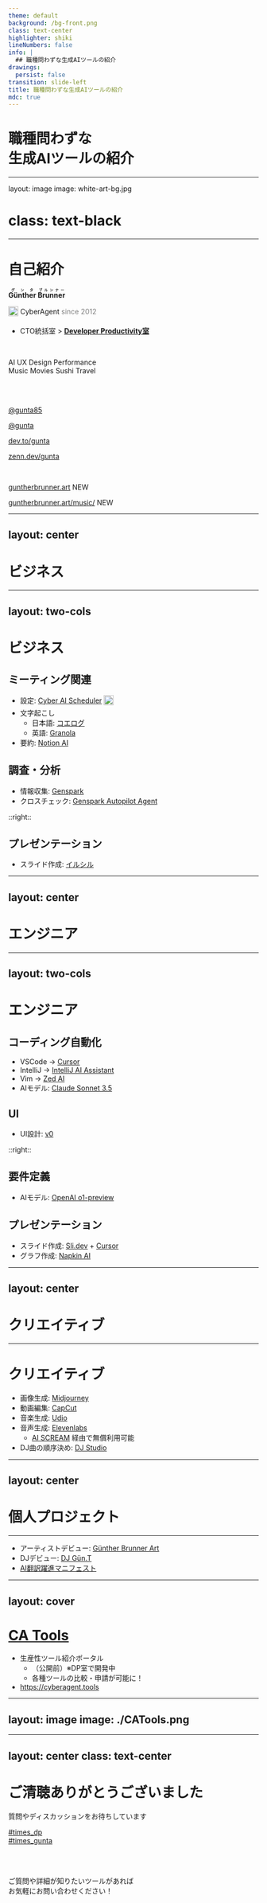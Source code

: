 ```yaml
---
theme: default
background: /bg-front.png
class: text-center
highlighter: shiki
lineNumbers: false
info: |
  ## 職種問わずな生成AIツールの紹介
drawings:
  persist: false
transition: slide-left
title: 職種問わずな生成AIツールの紹介
mdc: true
---
```


# **職種問わずな<br>生成AIツールの紹介**



---
layout: image
image: white-art-bg.jpg
# class: text-black
---
<div class="text-black">

# 自己紹介
 
<fluent-emoji-person-light /> **<ruby>Günther<rt>グンタ</rt></ruby> <ruby>Brunner<rt>ブルンナー</rt></ruby>**

<img src="/CALogo.svg" alt="CA" width="20px" height="20px" style="display: inline-block; vertical-align: middle; margin-bottom: 5px;" /> CyberAgent <span style="color: gray;">since 2012</span>
<br>

- <mdi-office-building class="text-orange-500" /> CTO統括室 <carbon-development class="text-teal-500" /> > [**Developer Productivity室**](https://site.developerproductivity.dev/) 
<br>


<flat-color-icons-like /> <logos-openai-icon /> AI <majesticons-ux-circle-line /> UX <logos-figma /> Design <emojione-v1-lightning-mood /> Performance
<br>
<logos-spotify-icon /> Music <logos-netflix-icon /> Movies <noto-sushi /> Sushi <material-symbols-travel class="text-blue-400" /> Travel

<br>
<br>

<fa6-brands-square-x-twitter /> [@gunta85](https://twitter.com/gunta85)
<br>

<carbon-logo-github /> [@gunta](https://github.com/gunta)
<br>

<skill-icons-devto-light /> [dev.to/gunta](https://dev.to/gunta)
<br>

<simple-icons-zenn class="text-blue-400"/> [zenn.dev/gunta](https://zenn.dev/gunta)

<br>

<mdi-brush class="text-red-500" /> [guntherbrunner.art](https://guntherbrunner.art) <span class="bg-red-500 text-white rounded-full px-2 py-1 text-[10px]">NEW</span>
<br>

<mdi-music class="text-green-500" /> [guntherbrunner.art/music/](https://guntherbrunner.art/music/) <span class="bg-green-500 text-white rounded-full px-2 py-1 text-[10px]">NEW</span>

</div>

---
layout: center
---

# <span class="text-blue-600">ビジネス</span> <mdi-briefcase class="text-blue-600" />

---
layout: two-cols
---

# <span class="text-blue-600">ビジネス</span> <mdi-briefcase class="text-blue-600" />

## <span class="text-green-600">ミーティング関連</span> <mdi-calendar-clock class="text-green-600" />
  - 設定: <a href="https://cyberagent.slack.com/team/U07Q7AE4CDV" target="_blank">Cyber AI Scheduler</a> <img src="/CALogo.svg" alt="CA" width="20px" height="20px" style="display: inline-block; vertical-align: middle; margin-bottom: 5px;" />
  - 文字起こし
    - 日本語: <a href="https://coelog.cyberagent.group/" target="_blank">コエログ</a> <twemoji-flag-japan />
    - 英語: <a href="https://coelog.cyberagent.group/" target="_blank">Granola</a> <twemoji-flag-united-states />
  - 要約: <a href="https://www.notion.so/ja/help/guides/using-notion-ai" target="_blank">Notion AI</a> <simple-icons-notion class="text-black" />
## <span class="text-purple-600">調査・分析</span> <mdi-magnify class="text-purple-600" />
  - 情報収集: <a href="https://www.genspark.ai/" target="_blank">Genspark</a> <!-- <img src="https://www.genspark.ai/favicon.ico" alt="Genspark" width="16" height="16" style="display: inline-block; vertical-align: middle; margin-bottom: 2px;"> -->
  - クロスチェック: [Genspark Autopilot Agent](https://www.genspark.ai/autopilotagent) <!-- <img src="https://www.genspark.ai/favicon.ico" alt="Genspark" width="16" height="16" style="display: inline-block; vertical-align: middle; margin-bottom: 2px;"> -->

::right::

## <span class="text-orange-600">プレゼンテーション</span> <mdi-presentation class="text-orange-600" />
  - スライド作成: [イルシル](https://irusiru.jp/) <!-- <img src="https://irusiru.jp/wp-content/uploads/2024/10/8ce5a770-a430-487e-a84f-55ef3010f531-150x150.png" alt="イルシル" width="16" height="16" style="display: inline-block; vertical-align: middle; margin-bottom: 2px;"> -->

---
layout: center
---

# <span class="text-teal-600">エンジニア</span> <mdi-developer-board class="text-teal-600" />

---
layout: two-cols
---

# <span class="text-teal-600">エンジニア</span> <mdi-developer-board class="text-teal-600" />

## <span class="text-indigo-600">コーディング自動化</span> <mdi-code-braces class="text-indigo-600" />
  - VSCode <logos-visual-studio-code /> → <a href="https://cursor.com/" target="_blank">Cursor</a> <!-- <img src="https://cdn.brandfetch.io/cursor.com/w/400/h/400" alt="Cursor" width="16" height="16" style="display: inline-block; vertical-align: middle; margin-bottom: 2px;"> -->
  - IntelliJ <logos-intellij-idea /> → <a href="https://www.jetbrains.com/help/idea/ai-assistant.html" target="_blank">IntelliJ AI Assistant</a> <!-- <img src="https://www.jetbrains.com/ai/img/ai-bg-top.svg" alt="JetBrains AI" width="16" height="16" style="display: inline-block; vertical-align: middle; margin-bottom: 2px;"> -->
  - Vim <logos-vim /> → <a href="https://zed.dev/" target="_blank">Zed AI</a> <!-- <img src="https://cdn.brandfetch.io/zed.dev/w/400/h/400" alt="Zed" width="16" height="16" style="display: inline-block; vertical-align: middle; margin-bottom: 2px;"> -->
  - AIモデル: <a href="https://www.anthropic.com/" target="_blank">Claude Sonnet 3.5</a> <simple-icons-anthropic class="text-purple-600" />
## <span class="text-pink-600">UI</span> <mdi-palette-outline class="text-pink-600" />
  - UI設計: <a href="https://v0.dev/" target="_blank">v0</a> <!-- <img src="https://v0.dev/assets/icon.svg" alt="v0" width="16" height="16" style="display: inline-block; vertical-align: middle; margin-bottom: 2px;"> -->

::right::
## <span class="text-yellow-600">要件定義</span> <mdi-file-document-outline class="text-yellow-600" />
  - AIモデル: <a href="https://openai.com/blog/new-models-and-developer-products-announced-at-devday" target="_blank">OpenAI o1-preview</a> <simple-icons-openai class="text-green-600" />
## <span class="text-red-600">プレゼンテーション</span> <mdi-monitor class="text-red-600" />
  - スライド作成: <a href="https://sli.dev/" target="_blank">Sli.dev</a> <logos-slidev /> + <a href="https://cursor.com/" target="_blank">Cursor</a>  <!-- <img src="https://cdn.brandfetch.io/cursor.com/w/400/h/400" alt="Cursor" width="16" height="16" style="display: inline-block; vertical-align: middle; margin-bottom: 2px;"> -->
  - グラフ作成: <a href="https://www.napkin.ai/" target="_blank">Napkin AI</a> <!-- <img src="https://cdn.brandfetch.io/napkin.ai/w/200/h/200" alt="Napkin AI" width="16" height="16" style="display: inline-block; vertical-align: middle; margin-bottom: 2px;"> -->

---
layout: center
---

# <span class="text-purple-600">クリエイティブ</span> <mdi-palette class="text-purple-600" />

---

# <span class="text-purple-600">クリエイティブ</span> <mdi-palette class="text-purple-600" />

- 画像生成: <a href="https://www.midjourney.com/" target="_blank">Midjourney</a> <logos-midjourney class="text-indigo-600" />
- 動画編集: <a href="https://www.capcut.com/" target="_blank">CapCut</a> <!-- <img src="https://cdn.brandfetch.io/capcut.com/w/200/h/200/logo" alt="CapCut" width="16" height="16" style="display: inline-block; vertical-align: middle; margin-bottom: 2px;"> -->
- 音楽生成: <a href="https://udio.com/" target="_blank">Udio</a> <!-- <img src="https://cdn.brandfetch.io/udio.com/w/512/h/269/logo" alt="Udio" width="16" height="16" style="display: inline-block; vertical-align: middle; margin-bottom: 2px;"> -->
- 音声生成: <a href="https://elevenlabs.io/" target="_blank">Elevenlabs</a> <!-- <img src="https://cdn.brandfetch.io/getelevenlabs.com/w/400/h/400" alt="Elevenlabs" width="16" height="16" style="display: inline-block; vertical-align: middle; margin-bottom: 2px;"> -->
  - <a href="https://console.assistant-ai.cyberagent.ai/" target="_blank">AI SCREAM</a> 経由で無償利用可能 <!-- <img src="https://console.assistant-ai.cyberagent.ai/favicon/aiscream_icon_blue.png" alt="AI SCREAM" width="16" height="16" style="display: inline-block; vertical-align: middle; margin-bottom: 2px;"> -->
- DJ曲の順序決め: <a href="https://dj.studio/" target="_blank">DJ Studio</a> <!-- <img src="https://cdn.brandfetch.io/dj.studio/w/400/h/400" alt="DJ Studio" width="16" height="16" style="display: inline-block; vertical-align: middle; margin-bottom: 2px;"> -->

---
layout: center
---

# <span class="text-green-600">個人プロジェクト</span> <mdi-star class="text-yellow-400" />

---

- アーティストデビュー: <a href="https://guntherbrunner.art/" target="_blank">Günther Brunner Art</a> <mdi-palette-outline class="text-red-500" />
- DJデビュー: <a href="https://guntherbrunner.art/music/" target="_blank">DJ Gün.T</a> <mdi-music-note class="text-green-500" />
- <a href="https://yakushin-manifesto.org/" target="_blank">AI翻訳躍進マニフェスト</a> <mdi-translate class="text-blue-500" />

---
layout: cover
---

# <a href="https://cyberagent.tools" target="_blank"><span class="text-cyan-600">CA Tools</span></a> <mdi-tools class="text-cyan-600" />

- 生産性ツール紹介ポータル
  - （公開前）※DP室で開発中 <mdi-hammer-wrench class="text-orange-500" />
  - 各種ツールの比較・申請が可能に！ <mdi-compare class="text-green-500" />
- <span class="text-sm">https://cyberagent.tools</span>


---
layout: image
image: ./CATools.png
---



---
layout: center
class: text-center
---

# ご清聴ありがとうございました <mdi-hand-clap />

質問やディスカッションをお待ちしています

<twemoji-clapping-hands class="text-5xl mt-4" />

<div class="mt-8 flex items-center justify-center">
  <devicon-slack class="text-2xl mr-2" />
  <a href="https://cyberagent.enterprise.slack.com/archives/C024G643C5R" target="_blank" class="text-xl">#times_dp</a>
 
  
</div>

<div class="mt-8 flex items-center justify-center">
  <devicon-slack class="text-2xl mr-2" />
  <a href="https://cyberagent.enterprise.slack.com/archives/C030M1A28PK" target="_blank" class="text-xl">#times_gunta</a> 
</div>

<br><br>

<div class="mt-4">
  <p>ご質問や詳細が知りたいツールがあれば<br>お気軽にお問い合わせください！ <mdi-help-circle /></p>
</div>




